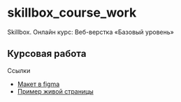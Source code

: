 # skillbox_course_work
Skillbox. Онлайн курс: Веб-верстка «Базовый уровень»

## Курсовая работа

Ссылки
- [Макет в figma](/Blanchard.fig)
- [Пример живой страницы](https://dimoncss.ru/myworks/course_work/)
